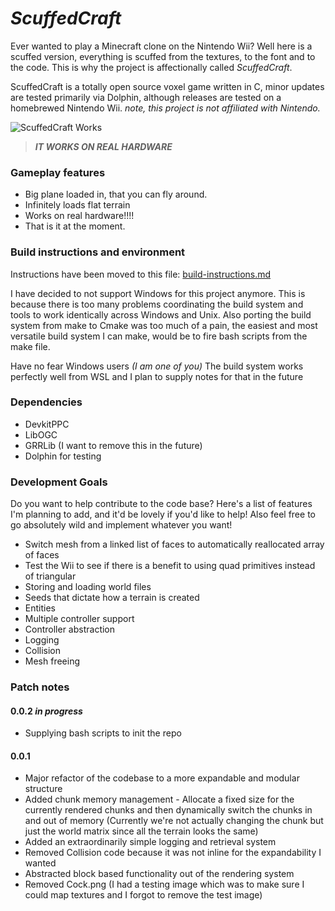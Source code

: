 # *ScuffedCraft*
Ever wanted to play a Minecraft clone on the Nintendo Wii? Well here is a scuffed version, everything is scuffed from the textures, to the font and to the code. This is why the project is affectionally called *ScuffedCraft*. 

ScuffedCraft is a totally open source voxel game written in C, minor updates are tested primarily via Dolphin, although releases are tested on a homebrewed Nintendo Wii. *note, this project is not affiliated with Nintendo.*

![ScuffedCraft Works](https://media.giphy.com/media/RcW9HlcwmSmcjsIqlR/giphy.gif)

> ***IT WORKS ON REAL HARDWARE***

### Gameplay features

- Big plane loaded in, that you can fly around.
- Infinitely loads flat terrain
- Works on real hardware!!!! 
- That is it at the moment.

### Build instructions and environment

Instructions have been moved to this file: [build-instructions.md](./documentation/build-instructions.md)

I have decided to not support Windows for this project anymore. This is because there is too many problems coordinating the build system and tools to work identically across Windows and Unix. Also porting the build system from make to Cmake was too much of a pain, the easiest and most versatile build system I can make, would be to fire bash scripts from the make file.

Have no fear Windows users *(I am one of you)* The build system works perfectly well from WSL and I plan to supply notes for that in the future

### Dependencies 

- DevkitPPC
- LibOGC
- GRRLib (I want to remove this in the future)
- Dolphin for testing

### Development Goals

Do you want to help contribute to the code base? Here's a list of features I'm planning to add, and it'd be lovely if you'd like to help! Also feel free to go absolutely wild and implement whatever you want! 

- Switch mesh from a linked list of faces to automatically reallocated array of faces
- Test the Wii to see if there is a benefit to using quad primitives instead of triangular 
- Storing and loading world files
- Seeds that dictate how a terrain is created
- Entities
- Multiple controller support
- Controller abstraction
- Logging
- Collision
- Mesh freeing 

### Patch notes

#### **0.0.2** *in progress*

- Supplying bash scripts to init the repo

#### **0.0.1**

- Major refactor of the codebase to a more expandable and modular structure
- Added chunk memory management - Allocate a fixed size for the currently rendered chunks and then dynamically switch the chunks in and out of memory (Currently we're not actually changing the chunk but just the world matrix since all the terrain looks the same)
- Added an extraordinarily simple logging and retrieval system
- Removed Collision code because it was not inline for the expandability I wanted
- Abstracted block based functionality out of the rendering system
- Removed Cock.png (I had a testing image which was to make sure I could map textures and I forgot to remove the test image)



